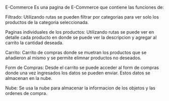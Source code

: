 E-Commerce
Es una pagina de E-Commerce que contiene las funciones de:

Filtrado: Utilizando rutas se pueden filtrar por categorias para ver solo los productos de la categoria seleccionada.

Paginas individuales de los productos: Utilizando rutas se puede ver en detalle cada producto en donde se puede ver la descripcion y agregar al carrito la cantidad deseada.

Carrito: Carrito de compras donde se muetran los productos que se añadieron al mismo y se permite elimnar productos no deseados.

Form de Compras: Desde el carrito se puede acceder al form de compras donde una vez ingresados los datos se pueden enviar. Estos datos se almacenan en la nube.

Nube: Se usa la nube para almacenar la informacion de los objetos y las ordenes de compra.

